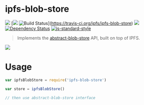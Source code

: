 ipfs-blob-store
===============

[![](https://img.shields.io/badge/made%20by-Protocol%20Labs-blue.svg?style=flat-square)](http://ipn.io) [[![](https://img.shields.io/badge/freenode-%23ipfs-blue.svg?style=flat-square)](http://webchat.freenode.net/?channels=%23ipfs) ![Build Status](https://travis-ci.org/ipfs/ipfs-blob-store.svg?style=flat-square)](https://travis-ci.org/ipfs/ipfs-blob-store) ![](https://img.shields.io/badge/coverage-%3F-yellow.svg?style=flat-square) [![Dependency Status](https://david-dm.org/ipfs/ipfs-blob-store.svg?style=flat-square)](https://david-dm.org/ipfs/ipfs-blob-store) [![js-standard-style](https://img.shields.io/badge/code%20style-standard-brightgreen.svg?style=flat-square)](https://github.com/feross/standard)

> Implements the [abstract-blob-store](https://github.com/maxogden/abstract-blob-store) API, built on top of IPFS.

![](https://github.com/maxogden/abstract-blob-store/raw/master/badge.png)

# Usage

```JavaScript
var ipfsBlobStore = require('ipfs-blob-store')

var store = ipfsBlobStore()

// then use abstract-blob-store interface
```
